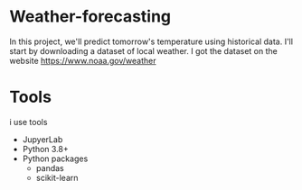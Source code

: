 # Weather-forecasting
In this project, we'll predict tomorrow's temperature using historical data. I'll start by downloading a dataset of local weather. I got the dataset on the website https://www.noaa.gov/weather

# Tools
i use tools
* JupyerLab
* Python 3.8+
* Python packages
    * pandas
    * scikit-learn

